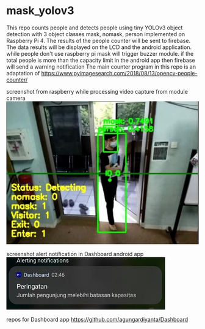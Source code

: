 # mask_yolov3
This repo counts people and detects people using tiny YOLOv3 object detection with 3 object classes mask, nomask, person implemented on Raspberry Pi 4.
The results of the people counter will be sent to firebase. The data results will be displayed on the LCD and the android application.
while people don't use raspberry pi mask will trigger buzzer module.
if the total people is more than the capacity limit in the android app then firebase will send a warning notification
The main counter program in this repo is an adaptation of https://www.pyimagesearch.com/2018/08/13/opencv-people-counter/

screenshot from raspberry while processing video capture from module camera
![alt text](https://github.com/agungardiyanta/facemask_yolov3/blob/main/githubgambar.png)  

screenshot alert notification in Dashboard android app  
![alt text](https://github.com/agungardiyanta/facemask_yolov3/blob/main/githubgambar2.png)  

repos for Dashboard app https://github.com/agungardiyanta/Dashboard
